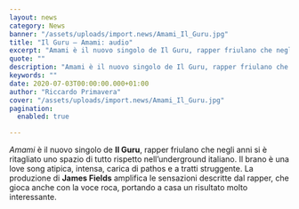 ```yaml
---
layout: news
category: News
banner: "/assets/uploads/import.news/Amami_Il_Guru.jpg"
title: "Il Guru – Amami: audio"
excerpt: "Amami è il nuovo singolo de Il Guru, rapper friulano che negli anni si è ritagliato uno spazio di tutto rispetto nell’underground italiano. Il brano è una love song atipica, intensa, carica di pathos e a tratti struggente. La produzione di James Fields amplifica le sensazioni descritte dal rapper, che gioca anche con la voce [&hellip"
quote: ""
description: "Amami è il nuovo singolo de Il Guru, rapper friulano che negli anni si è ritagliato uno spazio di tutto rispetto nell’underground italiano. Il brano è una love song atipica, intensa, carica di pathos e a tratti struggente. La produzione di James Fields amplifica le sensazioni descritte dal rapper, che gioca anche con la voce [&hellip"
keywords: ""
date: 2020-07-03T00:00:00.000+01:00
author: "Riccardo Primavera"
cover: "/assets/uploads/import.news/Amami_Il_Guru.jpg"
pagination:
  enabled: true

---
```


_Amami_ è il nuovo singolo de **Il Guru**, rapper friulano che negli anni si è ritagliato uno spazio di tutto rispetto nell’underground italiano. Il brano è una love song atipica, intensa, carica di pathos e a tratti struggente. La produzione di **James Fields** amplifica le sensazioni descritte dal rapper, che gioca anche con la voce roca, portando a casa un risultato molto interessante.
